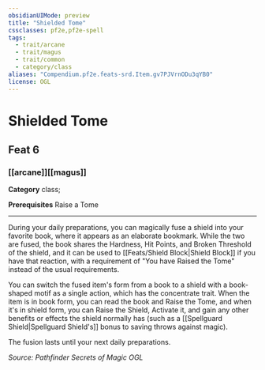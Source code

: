 ```yaml
---
obsidianUIMode: preview
title: "Shielded Tome"
cssclasses: pf2e,pf2e-spell
tags:
  - trait/arcane
  - trait/magus
  - trait/common
  - category/class
aliases: "Compendium.pf2e.feats-srd.Item.gv7PJVrnODu3qYB0"
license: OGL
---
```

# Shielded Tome
## Feat 6
### [[arcane]][[magus]]

**Category** class; 



**Prerequisites** Raise a Tome
* * *
During your daily preparations, you can magically fuse a shield into your favorite book, where it appears as an elaborate bookmark. While the two are fused, the book shares the Hardness, Hit Points, and Broken Threshold of the shield, and it can be used to [[Feats/Shield Block|Shield Block]] if you have that reaction, with a requirement of "You have Raised the Tome" instead of the usual requirements.

You can switch the fused item's form from a book to a shield with a book-shaped motif as a single action, which has the concentrate trait. When the item is in book form, you can read the book and Raise the Tome, and when it's in shield form, you can Raise the Shield, Activate it, and gain any other benefits or effects the shield normally has (such as a [[Spellguard Shield|Spellguard Shield's]] bonus to saving throws against magic).

The fusion lasts until your next daily preparations.

*Source: Pathfinder Secrets of Magic*
*OGL*